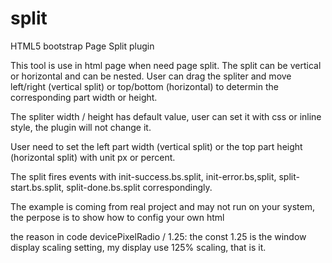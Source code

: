 # split
HTML5 bootstrap Page Split plugin

This tool is use in html page when need page split.
The split can be vertical or horizontal and can be nested.
User can drag the spliter and move left/right (vertical split) or top/bottom (horizontal) to determin the corresponding 
part width or height.

The spliter width / height has default value, user can set it with css or inline style, the plugin will not change it.

User need to set the left part width (vertical split) or the top part height (horizontal split) with unit px or percent.

The split fires events with init-success.bs.split, init-error.bs,split, split-start.bs.split, split-done.bs.split correspondingly.

The example is coming from real project and may not run on your system, the perpose is to show how to config your own html

the reason in code devicePixelRadio / 1.25:
the const 1.25 is the window display scaling setting, my display use 125% scaling, that is it.

